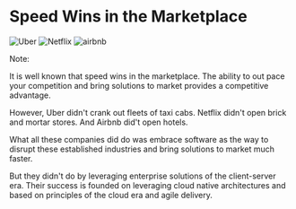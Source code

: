 <!-- .element: class="three-horizontal-images" -->

# Speed Wins in the Marketplace


![Uber](slides/resources/images/uber-logo-transparent.png "Uber")
![Netflix](slides/resources/images/netflix-hp.png "Netflix")
![airbnb](slides/resources/images/airbnb.png "airbnb")



Note:

It is well known that speed wins in the marketplace.  The ability to out pace your competition and bring solutions to market provides a competitive advantage.

However, Uber didn't crank out fleets of taxi cabs.  Netflix didn't open brick and mortar stores. And Airbnb did't open hotels.

What all these companies did do was embrace software as the way to disrupt these established industries and bring solutions to market much faster.

But they didn't do by leveraging enterprise solutions of the client-server era.  Their success is founded on leveraging cloud native architectures and based on principles of the cloud era and agile delivery.
